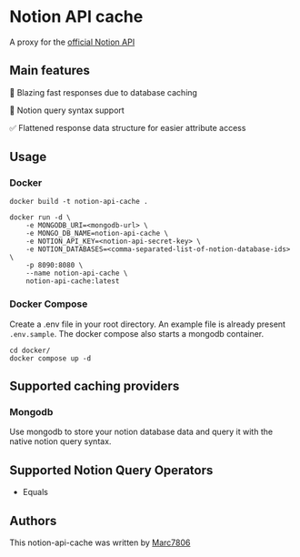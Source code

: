 # Notion API cache

A proxy for the [official Notion API](https://developers.notion.com/)

## Main features
💫 Blazing fast responses due to database caching

🚀 Notion query syntax support

✅ Flattened response data structure for easier attribute access

## Usage
### Docker
```docker
docker build -t notion-api-cache .

docker run -d \
    -e MONGODB_URI=<mongodb-url> \
    -e MONGO_DB_NAME=notion-api-cache \
    -e NOTION_API_KEY=<notion-api-secret-key> \
    -e NOTION_DATABASES=<comma-separated-list-of-notion-database-ids> \
    -p 8090:8080 \
    --name notion-api-cache \
    notion-api-cache:latest
```

### Docker Compose
Create a .env file in your root directory. An example file is already present ``.env.sample``.
The docker compose also starts a mongodb container.

```docker
cd docker/
docker compose up -d
```

## Supported caching providers
### Mongodb
Use mongodb to store your notion database data and query it with the native notion query syntax.

## Supported Notion Query Operators
* Equals

## Authors
This notion-api-cache was written by [Marc7806](https://github.com/marc7806/)